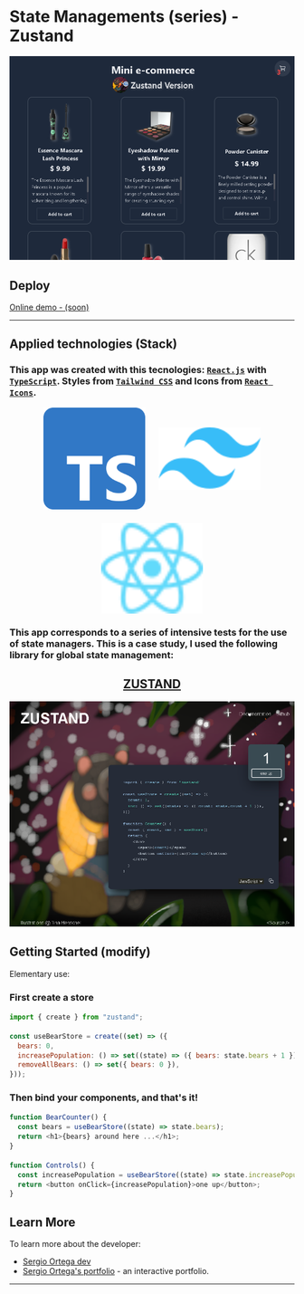 # State Managements (series) - Zustand

![screenshot](./readme.png)

## Deploy

[Online demo - (soon)](#)

---

## Applied technologies (Stack)

### This app was created with this tecnologies: [`React.js`](https://react.dev/) with [`TypeScript`](https://www.typescriptlang.org/). Styles from [`Tailwind CSS`](https://tailwindcss.com/) and Icons from [`React Icons`](https://react-icons.github.io/react-icons/). <br/>

<div style="display: flex; flex-wrap: wrap; justify-content: center; align-items: center; gap: 1.5rem">
<img title="TypeScript" style="width: 180px" src="./readme-images/typescript-logo.svg" alt="typescript logo"/>
<img title="Tailwind CSS" style="width: 180px" src="./readme-images/tailwindcss-logo.svg" alt="tailwind logo"/>
<img title="React.js" style="width: 180px" src="./readme-images/react-logo.svg" alt="react logo"/>
</div>

### This app corresponds to a series of intensive tests for the use of state managers. This is a case study, I used the following library for global state management:

<div style="text-align:center">

## [ZUSTAND](https://github.com/pmndrs/zustand)

</div>

![zustand web screenshot](./readme-z.png)

## Getting Started (modify)

Elementary use:

### First create a store

```javascript
import { create } from "zustand";

const useBearStore = create((set) => ({
  bears: 0,
  increasePopulation: () => set((state) => ({ bears: state.bears + 1 })),
  removeAllBears: () => set({ bears: 0 }),
}));
```

### Then bind your components, and that's it!

```javascript
function BearCounter() {
  const bears = useBearStore((state) => state.bears);
  return <h1>{bears} around here ...</h1>;
}

function Controls() {
  const increasePopulation = useBearStore((state) => state.increasePopulation);
  return <button onClick={increasePopulation}>one up</button>;
}
```

## Learn More

To learn more about the developer:

- [Sergio Ortega dev](https://sergioortega.com.ar)
- [Sergio Ortega's portfolio](https://sergioortega.com.ar/#/portfolio) - an interactive portfolio.

---
